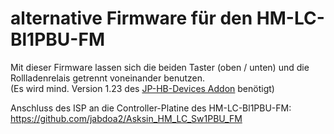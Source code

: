 # alternative Firmware für den HM-LC-Bl1PBU-FM

Mit dieser Firmware lassen sich die beiden Taster (oben / unten) und die Rollladenrelais getrennt voneinander benutzen.<br>
(Es wird mind. Version 1.23 des [JP-HB-Devices Addon](https://github.com/jp112sdl/JP-HB-Devices-addon) benötigt)

Anschluss des ISP an die Controller-Platine des HM-LC-Bl1PBU-FM:<br>
https://github.com/jabdoa2/Asksin_HM_LC_Sw1PBU_FM
